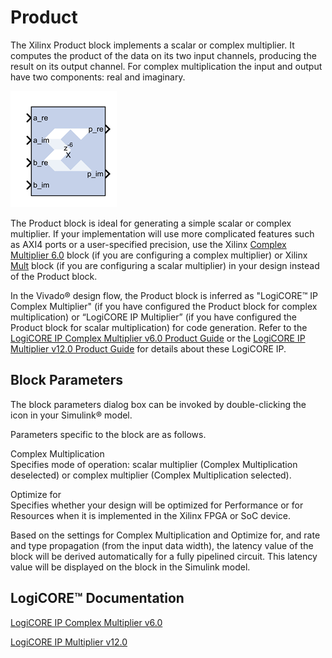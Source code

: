 # Product

The Xilinx Product block implements a scalar or complex multiplier. It
computes the product of the data on its two input channels, producing
the result on its output channel. For complex multiplication the input
and output have two components: real and imaginary.

![](./Images/beu1555437367483.png)

The Product block is ideal for generating a simple scalar or complex
multiplier. If your implementation will use more complicated features
such as AXI4 ports or a user-specified precision, use the Xilinx
[Complex Multiplier 6.0](complexmultiplier60.html) block (if you are
configuring a complex multiplier) or Xilinx [Mult](mult.html) block (if
you are configuring a scalar multiplier) in your design instead of the
Product block.

In the Vivado® design flow, the Product block is inferred as "LogiCORE™
IP Complex Multiplier" (if you have configured the Product block for
complex multiplication) or “LogiCORE IP Multiplier” (if you have
configured the Product block for scalar multiplication) for code
generation. Refer to the [LogiCORE IP Complex Multiplier v6.0 Product
Guide](https://www.xilinx.com/support/documentation/ip_documentation/cmpy/v6_0/pg104-cmpy.pdf)
or the [LogiCORE IP Multiplier v12.0 Product
Guide](https://www.xilinx.com/support/documentation/ip_documentation/mult_gen/v12_0/pg108-mult-gen.pdf)
for details about these LogiCORE IP.

## Block Parameters

The block parameters dialog box can be invoked by double-clicking the
icon in your Simulink® model.

Parameters specific to the block are as follows.

Complex Multiplication  
Specifies mode of operation: scalar multiplier (Complex Multiplication
deselected) or complex multiplier (Complex Multiplication selected).

Optimize for  
Specifies whether your design will be optimized for Performance or for
Resources when it is implemented in the Xilinx FPGA or SoC device.

Based on the settings for Complex Multiplication and Optimize for, and
rate and type propagation (from the input data width), the latency value
of the block will be derived automatically for a fully pipelined
circuit. This latency value will be displayed on the block in the
Simulink model.

## LogiCORE™ Documentation

[LogiCORE IP Complex Multiplier
v6.0](https://www.xilinx.com/support/documentation/ip_documentation/cmpy/v6_0/pg104-cmpy.pdf)

[LogiCORE IP Multiplier
v12.0](https://www.xilinx.com/support/documentation/ip_documentation/mult_gen/v12_0/pg108-mult-gen.pdf)
